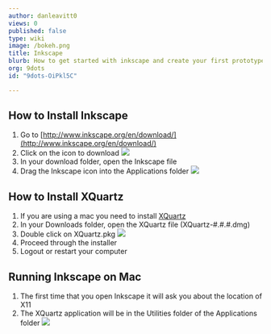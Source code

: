 ```yaml
---
author: danleavitt0
views: 0
published: false
type: wiki
image: /bokeh.png
title: Inkscape
blurb: How to get started with inkscape and create your first prototype.
org: 9dots
id: "9dots-OiPkl5C"

---
```


## How to Install Inkscape

1. Go to [http://www.inkscape.org/en/download/](http://www.inkscape.org/en/download/) 
2. Click on the icon to download
![](http://uploads.9dots.io/OiPo6zV_md.jpg) 
3. In your download folder, open the Inkscape file
4. Drag the Inkscape icon into the Applications folder
![](http://uploads.9dots.io/OiPrFTa_md.jpg) 

## How to Install XQuartz

1. If you are using a mac you need to install [XQuartz](http://xquartz.macosforge.org/landing/) 
2. In your Downloads folder, open the XQuartz file (XQuartz-#.#.#.dmg)
3. Double click on XQuartz.pkg
![](http://uploads.9dots.io/OiPqPMu_md.jpg) 
4. Proceed through the installer
5. Logout or restart your computer

## Running Inkscape on Mac

1. The first time that you open Inkscape it will ask you about the location of X11
2. The XQuartz application will be in the Utilities folder of the Applications folder
![](http://uploads.9dots.io/OiPtGYH_md.jpg) 
